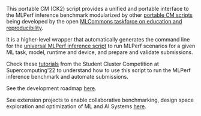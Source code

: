 This portable CM (CK2) script provides a unified and portable interface to the MLPerf inference benchmark 
modularized by other [portable CM scripts](https://github.com/mlcommons/ck/blob/master/docs/list_of_scripts.md)
being developed by the open [MLCommons taskforce on education and reproducibility](https://github.com/mlcommons/ck/blob/master/docs/mlperf-education-workgroup.md).

It is a higher-level wrapper that automatically generates the command line for the [universal MLPerf inference script](../app-mlperf-inference)
to run MLPerf scenarios for a given ML task, model, runtime and device, and prepare and validate submissions.

Check these [tutorials](https://github.com/mlcommons/ck/blob/master/docs/tutorials/sc22-scc-mlperf.md) from the Student Cluster Competition
at Supercomputing'22 to understand how to use this script to run the MLPerf inference benchmark and automate submissions.

See the development roadmap [here](https://github.com/mlcommons/ck/issues/536).

See extension projects to enable collaborative benchmarking, design space exploration and optimization of ML and AI Systems [here](https://github.com/mlcommons/ck/issues/627).
